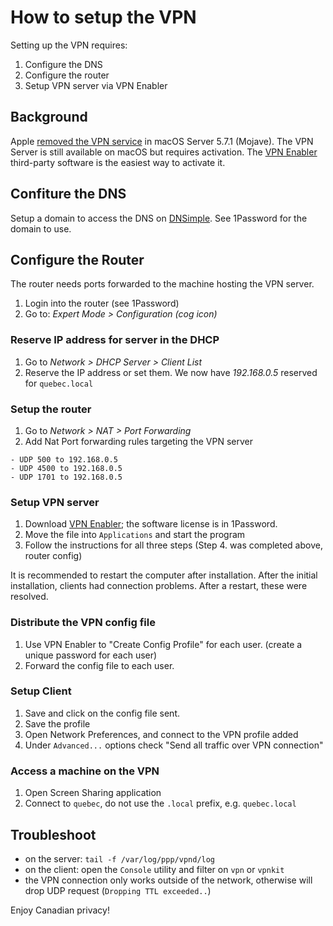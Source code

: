 # How to setup the VPN

Setting up the VPN requires:

1. Configure the DNS
2. Configure the router
3. Setup VPN server via VPN Enabler

## Background

Apple [removed the VPN service](https://support.apple.com/en-ca/HT208312) in macOS Server 5.7.1 (Mojave).
The VPN Server is still available on macOS but requires activation. The
[VPN Enabler](https://cutedgesystems.com/software/VPNEnablerForMojave/) third-party software is the
easiest way to activate it.

## Confiture the DNS

Setup a domain to access the DNS on [DNSimple](https://dnsimple.com/). See 1Password for the
domain to use.

## Configure the Router

The router needs ports forwarded to the machine hosting the VPN server.

1. Login into the router (see 1Password)
2. Go to: _Expert Mode &gt; Configuration (cog icon)_

### Reserve IP address for server in the DHCP

1. Go to _Network &gt; DHCP Server &gt; Client List_
2. Reserve the IP address or set them. We now have _192.168.0.5_ reserved for `quebec.local`

### Setup the router

1. Go to _Network &gt; NAT &gt; Port Forwarding_
2. Add Nat Port forwarding rules targeting the VPN server

  ```text
  - UDP 500 to 192.168.0.5
  - UDP 4500 to 192.168.0.5
  - UDP 1701 to 192.168.0.5
  ```

### Setup VPN server

1. Download [VPN Enabler](https://cutedgesystems.com/software/VPNEnablerForMojave/); the software
   license is in 1Password.
2. Move the file into `Applications` and start the program
3. Follow the instructions for all three steps (Step 4. was completed above, router config)

It is recommended to restart the computer after installation. After the initial installation,
clients had connection problems. After a restart, these were resolved.

### Distribute the VPN config file

1. Use VPN Enabler to "Create Config Profile" for each user. (create a unique password for each user)
2. Forward the config file to each user.

### Setup Client

1. Save and click on the config file sent.
2. Save the profile
3. Open Network Preferences, and connect to the VPN profile added
4. Under `Advanced...` options check "Send all traffic over VPN connection"

### Access a machine on the VPN

1. Open Screen Sharing application
2. Connect to `quebec`, do not use the `.local` prefix, e.g. `quebec.local`

## Troubleshoot

* on the server: `tail -f /var/log/ppp/vpnd/log`
* on the client: open the `Console` utility and filter on `vpn` or `vpnkit`
* the VPN connection only works outside of the network, otherwise will drop UDP request \(`Dropping TTL exceeded..`\)

Enjoy Canadian privacy!
